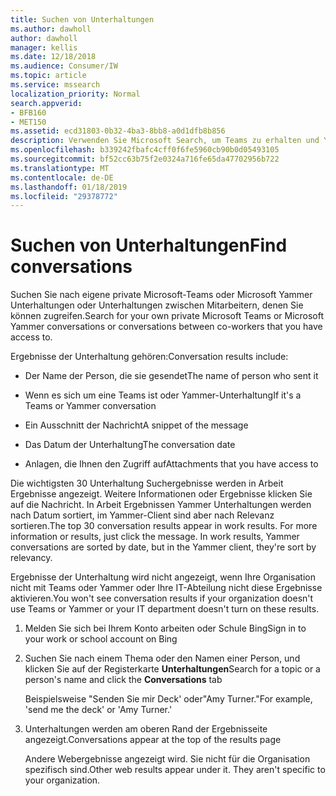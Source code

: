```yaml
---
title: Suchen von Unterhaltungen
ms.author: dawholl
author: dawholl
manager: kellis
ms.date: 12/18/2018
ms.audience: Consumer/IW
ms.topic: article
ms.service: mssearch
localization_priority: Normal
search.appverid:
- BFB160
- MET150
ms.assetid: ecd31803-0b32-4ba3-8bb8-a0d1dfb8b856
description: Verwenden Sie Microsoft Search, um Teams zu erhalten und Yammer-Unterhaltungen und die Details, die angezeigt werden,
ms.openlocfilehash: b339242fbafc4cff0f6fe5960cb90b0d05493105
ms.sourcegitcommit: bf52cc63b75f2e0324a716fe65da47702956b722
ms.translationtype: MT
ms.contentlocale: de-DE
ms.lasthandoff: 01/18/2019
ms.locfileid: "29378772"
---
```

# <a name="find-conversations"></a><span data-ttu-id="4eae6-103">Suchen von Unterhaltungen</span><span class="sxs-lookup"><span data-stu-id="4eae6-103">Find conversations</span></span>

<span data-ttu-id="4eae6-104">Suchen Sie nach eigene private Microsoft-Teams oder Microsoft Yammer Unterhaltungen oder Unterhaltungen zwischen Mitarbeitern, denen Sie können zugreifen.</span><span class="sxs-lookup"><span data-stu-id="4eae6-104">Search for your own private Microsoft Teams or Microsoft Yammer conversations or conversations between co-workers that you have access to.</span></span>
  
<span data-ttu-id="4eae6-105">Ergebnisse der Unterhaltung gehören:</span><span class="sxs-lookup"><span data-stu-id="4eae6-105">Conversation results include:</span></span>
  
- <span data-ttu-id="4eae6-106">Der Name der Person, die sie gesendet</span><span class="sxs-lookup"><span data-stu-id="4eae6-106">The name of person who sent it</span></span>
    
- <span data-ttu-id="4eae6-107">Wenn es sich um eine Teams ist oder Yammer-Unterhaltung</span><span class="sxs-lookup"><span data-stu-id="4eae6-107">If it's a Teams or Yammer conversation</span></span>
    
- <span data-ttu-id="4eae6-108">Ein Ausschnitt der Nachricht</span><span class="sxs-lookup"><span data-stu-id="4eae6-108">A snippet of the message</span></span>
    
- <span data-ttu-id="4eae6-109">Das Datum der Unterhaltung</span><span class="sxs-lookup"><span data-stu-id="4eae6-109">The conversation date</span></span>
    
- <span data-ttu-id="4eae6-110">Anlagen, die Ihnen den Zugriff auf</span><span class="sxs-lookup"><span data-stu-id="4eae6-110">Attachments that you have access to</span></span>
    
<span data-ttu-id="4eae6-p101">Die wichtigsten 30 Unterhaltung Suchergebnisse werden in Arbeit Ergebnisse angezeigt. Weitere Informationen oder Ergebnisse klicken Sie auf die Nachricht. In Arbeit Ergebnissen Yammer Unterhaltungen werden nach Datum sortiert, im Yammer-Client sind aber nach Relevanz sortieren.</span><span class="sxs-lookup"><span data-stu-id="4eae6-p101">The top 30 conversation results appear in work results. For more information or results, just click the message. In work results, Yammer conversations are sorted by date, but in the Yammer client, they're sort by relevancy.</span></span>
  
<span data-ttu-id="4eae6-114">Ergebnisse der Unterhaltung wird nicht angezeigt, wenn Ihre Organisation nicht mit Teams oder Yammer oder Ihre IT-Abteilung nicht diese Ergebnisse aktivieren.</span><span class="sxs-lookup"><span data-stu-id="4eae6-114">You won't see conversation results if your organization doesn't use Teams or Yammer or your IT department doesn't turn on these results.</span></span>
  
1. <span data-ttu-id="4eae6-115">Melden Sie sich bei Ihrem Konto arbeiten oder Schule Bing</span><span class="sxs-lookup"><span data-stu-id="4eae6-115">Sign in to your work or school account on Bing</span></span>
    
2. <span data-ttu-id="4eae6-116">Suchen Sie nach einem Thema oder den Namen einer Person, und klicken Sie auf der Registerkarte **Unterhaltungen**</span><span class="sxs-lookup"><span data-stu-id="4eae6-116">Search for a topic or a person's name and click the **Conversations** tab</span></span> 
    
    <span data-ttu-id="4eae6-117">Beispielsweise "Senden Sie mir Deck' oder"Amy Turner."</span><span class="sxs-lookup"><span data-stu-id="4eae6-117">For example, 'send me the deck' or 'Amy Turner.'</span></span>
    
3. <span data-ttu-id="4eae6-118">Unterhaltungen werden am oberen Rand der Ergebnisseite angezeigt.</span><span class="sxs-lookup"><span data-stu-id="4eae6-118">Conversations appear at the top of the results page</span></span>
    
    <span data-ttu-id="4eae6-p102">Andere Webergebnisse angezeigt wird. Sie nicht für die Organisation spezifisch sind.</span><span class="sxs-lookup"><span data-stu-id="4eae6-p102">Other web results appear under it. They aren't specific to your organization.</span></span>
    


